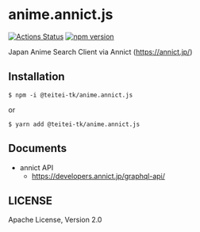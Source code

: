 # anime.annict.js

[![Actions Status](https://github.com/teitei-tk/anime.annict.js/workflows/CI/badge.svg)](https://github.com/teitei-tk/teitei-tk/actions)
[![npm version](https://badge.fury.io/js/%40teitei-tk%2Fanime.annict.js.svg)](https://badge.fury.io/js/%40teitei-tk%2Fanime.annict.js)

Japan Anime Search Client via Annict (https://annict.jp/)

## Installation

```
$ npm -i @teitei-tk/anime.annict.js
```

or

```
$ yarn add @teitei-tk/anime.annict.js
```

## Documents

- annict API
  - https://developers.annict.jp/graphql-api/

## LICENSE

Apache License, Version 2.0
